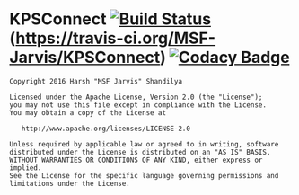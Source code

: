 # KPSConnect [![Build Status](http://jenkins.msfjarvis.me/job/KPSConnect/badge/icon)](http://jenkins.msfjarvis.me/job/KPSConnect/)(https://travis-ci.org/MSF-Jarvis/KPSConnect) [![Codacy Badge](https://api.codacy.com/project/badge/Grade/f5a80fd77f294a5f93da921c69699fd8)](https://www.codacy.com/app/msfjarvis/KPSConnect?utm_source=github.com&amp;utm_medium=referral&amp;utm_content=MSF-Jarvis/KPSConnect&amp;utm_campaign=Badge_Grade)

```
Copyright 2016 Harsh "MSF Jarvis" Shandilya

Licensed under the Apache License, Version 2.0 (the "License");
you may not use this file except in compliance with the License.
You may obtain a copy of the License at

   http://www.apache.org/licenses/LICENSE-2.0

Unless required by applicable law or agreed to in writing, software
distributed under the License is distributed on an "AS IS" BASIS,
WITHOUT WARRANTIES OR CONDITIONS OF ANY KIND, either express or implied.
See the License for the specific language governing permissions and
limitations under the License.
```
